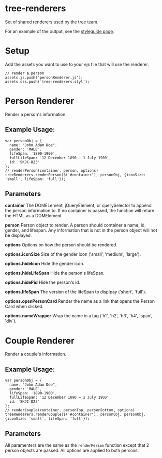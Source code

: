tree-renderers
==============

Set of shared renderers used by the tree team.

For an example of the output, see the [styleguide page](https://familysearch.org/tree/styleguide#person-information).

Setup
======

Add the assets you want to use to your ejs file that will use the renderer.

    // render a person
    assets.js.push('personRenderer.js');
    assets.css.push('tree-renderers.styl');

Person Renderer
===============================

Render a person's information.

Example Usage:
--------------

    var personObj = {
      name: "John Adam Doe",
      gender: 'MALE',
      lifeSpan: '1890-1900',
      fullLifeSpan: '12 December 1890 – 1 July 1900',
      id: 'SKJC-D23'
    };
    // renderPerson(container, person, options)
    treeRenderers.renderPerson($('#container'), personObj, {iconSize: 'small', lifeSpan: 'full'});

Parameters
----------

**container** The DOMELement, jQueryElement, or querySelector to append the person information to. If no container is passed, the function will return the HTML as a DOMElement.

**person** Person object to render. A person should container a name, id, gender, and lifespan. Any information that is not in the person object will not be displayed.

**options** Options on how the person should be rendered.

**options.iconSize** Size of the gender icon ('small', 'medium', 'large').

**options.hideIcon** Hide the gender icon.

**options.hideLifeSpan** Hide the person's lifeSpan.

**options.hidePid** Hide the person's id.

**options.lifeSpan** The version of the lifeSpan to displpay ('short', 'full').

**options.openPersonCard** Render the name as a link that opens the Person Card when clicked.

**options.nameWrapper** Wrap the name in a tag ('h1', 'h2', 'h3', 'h4', 'span', 'div').


Couple Renderer
===============================

Render a couple's information.

Example Usage:
--------------

    var personObj = {
      name: "John Adam Doe",
      gender: 'MALE',
      lifeSpan: '1890-1900',
      fullLifeSpan: '12 December 1890 – 1 July 1900',
      id: 'SKJC-D23'
    };
    // renderCouple(container, personTop, personBottom, options)
    treeRenderers.renderCouple($('#container'), personObj, personObj, {iconSize: 'small', lifeSpan: 'full'});

Parameters
----------

All paramenters are the same as the `renderPerson` function except that 2 person objects are passed. All options are applied to both persons.
